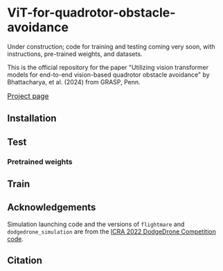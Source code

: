 # ViT-for-quadrotor-obstacle-avoidance
Under construction; code for training and testing coming very soon, with instructions, pre-trained weights, and datasets.

This is the official repository for the paper "Utilizing vision transformer models for end-to-end vision-based quadrotor obstacle avoidance" by Bhattacharya, et al. (2024) from GRASP, Penn.


<font size="3"><u>[Project page](https://www.anishbhattacharya.com/research/vit-depthfly)</u></font>

## Installation



## Test

### Pretrained weights



## Train



## Acknowledgements

Simulation launching code and the versions of `flightmare` and `dodgedrone_simulation` are from the [ICRA 2022 DodgeDrone Competition code](https://github.com/uzh-rpg/agile_flight).

## Citation
